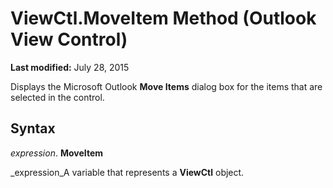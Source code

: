 
# ViewCtl.MoveItem Method (Outlook View Control)

 **Last modified:** July 28, 2015

Displays the Microsoft Outlook  **Move Items** dialog box for the items that are selected in the control.

## Syntax

 _expression_. **MoveItem**

 _expression_A variable that represents a  **ViewCtl** object.

